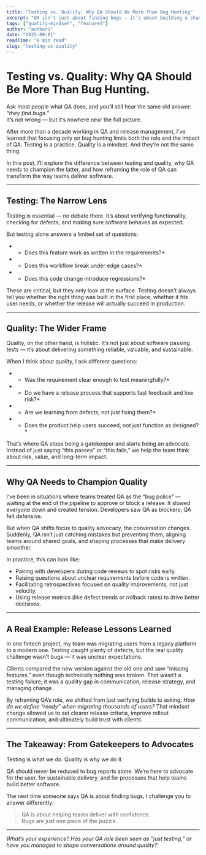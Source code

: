 ```yaml
---
title: "Testing vs. Quality: Why QA Should Be More Than Bug Hunting"
excerpt: "QA isn’t just about finding bugs — it’s about building a shared culture of quality that goes beyond testing."
tags: ["quality-mindset", "featured"]
author: "author1"
date: "2025-09-01"
readTime: "8 min read"
slug: "testing-vs-quality"
---
```


# Testing vs. Quality: Why QA Should Be More Than Bug Hunting.

Ask most people what QA does, and you’ll still hear the same old answer: *“they find bugs.”*  
It’s not wrong — but it’s nowhere near the full picture.  

After more than a decade working in QA and release management, I’ve learned that focusing only on bug hunting limits both the role and the impact of QA. Testing is a practice. Quality is a mindset. And they’re not the same thing.  

In this post, I’ll explore the difference between testing and quality, why QA needs to champion the latter, and how reframing the role of QA can transform the way teams deliver software.

---

## Testing: The Narrow Lens

Testing is essential — no debate there. It’s about verifying functionality, checking for defects, and making sure software behaves as expected.  

But testing alone answers a limited set of questions:  

- * Does this feature work as written in the requirements?*  
- * Does this workflow break under edge cases?*  
- * Does this code change introduce regressions?*  

These are critical, but they only look at the surface. Testing doesn’t always tell you whether the right thing was built in the first place, whether it fits user needs, or whether the release will actually succeed in production.

---

## Quality: The Wider Frame

Quality, on the other hand, is holistic. It’s not just about software passing tests — it’s about delivering something reliable, valuable, and sustainable.  

When I think about quality, I ask different questions:  

- * Was the requirement clear enough to test meaningfully?*  
- * Do we have a release process that supports fast feedback and low risk?*  
- * Are we learning from defects, not just fixing them?*  
- * Does the product help users succeed, not just function as designed?*  

That’s where QA stops being a gatekeeper and starts being an advocate. Instead of just saying “this passes” or “this fails,” we help the team think about risk, value, and long-term impact.  

---

## Why QA Needs to Champion Quality

I’ve been in situations where teams treated QA as the “bug police” — waiting at the end of the pipeline to approve or block a release. It slowed everyone down and created tension. Developers saw QA as blockers; QA felt defensive.  

But when QA shifts focus to quality advocacy, the conversation changes. Suddenly, QA isn’t just catching mistakes but preventing them, aligning teams around shared goals, and shaping processes that make delivery smoother.  

In practice, this can look like:  

- Pairing with developers during code reviews to spot risks early.  
- Raising questions about unclear requirements before code is written.  
- Facilitating retrospectives focused on quality improvements, not just velocity.  
- Using release metrics (like defect trends or rollback rates) to drive better decisions.  

---

## A Real Example: Release Lessons Learned

In one fintech project, my team was migrating users from a legacy platform to a modern one. Testing caught plenty of defects, but the real quality challenge wasn’t bugs — it was unclear expectations.  

Clients compared the new version against the old one and saw “missing features,” even though technically nothing was broken. That wasn’t a testing failure; it was a quality gap in communication, release strategy, and managing change.  

By reframing QA’s role, we shifted from just verifying builds to asking: *How do we define “ready” when migrating thousands of users?* That mindset change allowed us to set clearer release criteria, improve rollout communication, and ultimately build trust with clients.  

---

## The Takeaway: From Gatekeepers to Advocates

Testing is what we do. Quality is why we do it.  

QA should never be reduced to bug reports alone. We’re here to advocate for the user, for sustainable delivery, and for processes that help teams build better software.  

The next time someone says QA is about finding bugs, I challenge you to answer differently:  

> QA is about helping teams deliver with confidence.  
> Bugs are just one piece of the puzzle.  

---

*What’s your experience? Has your QA role been seen as “just testing,” or have you managed to shape conversations around quality?*  
